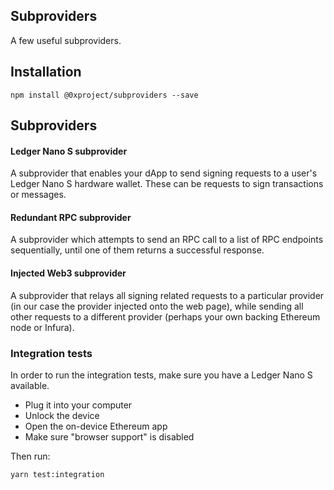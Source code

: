Subproviders
-----------

A few useful subproviders.

## Installation

```
npm install @0xproject/subproviders --save
```

## Subproviders

#### Ledger Nano S subprovider

A subprovider that enables your dApp to send signing requests to a user's Ledger Nano S hardware wallet. These can be requests to sign transactions or messages.

#### Redundant RPC subprovider

A subprovider which attempts to send an RPC call to a list of RPC endpoints sequentially, until one of them returns a successful response.

#### Injected Web3 subprovider

A subprovider that relays all signing related requests to a particular provider (in our case the provider injected onto the web page), while sending all other requests to a different provider (perhaps your own backing Ethereum node or Infura).

### Integration tests

In order to run the integration tests, make sure you have a Ledger Nano S available.

- Plug it into your computer
- Unlock the device
- Open the on-device Ethereum app
- Make sure "browser support" is disabled

Then run:

```
yarn test:integration
```
